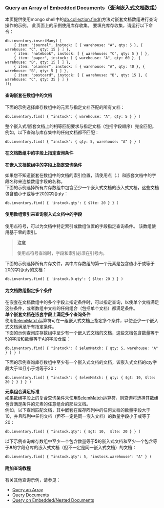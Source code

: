 ### Query an Array of Embedded Documents（查询嵌入式文档数组）
本页提供使用mongo shell中的[db.collection.find()](https://docs.mongodb.com/manual/reference/method/db.collection.find/#db.collection.find)方法对嵌套文档数组进行查询操作的示例。 此页面上的示例使用库存收集。 要填充库存收集，请运行以下命令：

```shell
db.inventory.insertMany( [
	{ item: "journal", instock: [ { warehouse: "A", qty: 5 }, { warehouse: "C", qty: 15 } ] },  
	{ item: "notebook", instock: [ { warehouse: "C", qty: 5 } ] },
	{ item: "paper", instock: [ { warehouse: "A", qty: 60 }, { warehouse: "B", qty: 15 } ] },
	{ item: "planner", instock: [ { warehouse: "A", qty: 40 }, { warehouse: "B", qty: 5 } ] }, 
	{ item: "postcard", instock: [ { warehouse: "B", qty: 15 }, { warehouse: "C", qty: 35 } ] }
]);
```

#### **查询嵌套在数组中的文档**

下面的示例选择库存数组中的元素与指定文档匹配的所有文档：

```shell
db.inventory.find( { "instock": { warehouse: "A", qty: 5 } } )
```

整个嵌入式/嵌套文档上的相等匹配要求与指定文档（包括字段顺序）完全匹配。 例如，以下查询与库存集中的任何文档都不匹配：

```shell
db.inventory.find( { "instock": { qty: 5, warehouse: "A" } } )
```

#### **在文档数组中的字段上指定查询条件**

**在嵌入文档数组中的字段上指定查询条件**

如果您不知道嵌套在数组中的文档的索引位置，请使用点（**.**）和嵌套文档中的字段名称来连接数组字段的名称。<br />下面的示例选择所有库存数组中包含至少一个嵌入式文档的嵌入式文档，这些文档包含值小于或等于20的字段qty：

```shell
db.inventory.find( { 'instock.qty': { $lte: 20 } } )
```

#### **使用数组索引来查询嵌入式文档中的字段**

使用点符号，可以为文档中特定索引或数组位置的字段指定查询条件。 该数组使用基于零的索引。

> **注意**
>
> 使用点符号查询时，字段和索引必须在引号内。<br />

下面的示例选择所有库存文件，其中库存数组的第一个元素是包含值小于或等于20的字段qty的文档：

```shell
db.inventory.find( { 'instock.0.qty': { $lte: 20 } } )
```

#### **为文档数组指定多个条件**

在嵌套在文档数组中的多个字段上指定条件时，可以指定查询，以使单个文档满足这些条件，或者数组中文档的任何组合（包括单个文档）都满足条件。<br />**单个嵌套文档在嵌套字段上满足多个查询条件**<br />使用[$elemMatch](#)运算符可在一组嵌入式文档上指定多个条件，以使至少一个嵌入式文档满足所有指定条件。<br />下面的示例查询库存数组中至少有一个嵌入式文档的文档，这些文档包含数量等于5的字段和数量等于A的字段仓库：

```shell
db.inventory.find( { "instock": { $elemMatch: { qty: 5, warehouse: "A" } } } )
```

下面的示例查询库存数组中至少有一个嵌入式文档的文档，该嵌入式文档的qty字段大于10且小于或等于20：<br />

```shell
db.inventory.find( { "instock": { $elemMatch: { qty: { $gt: 10, $lte: 20 } } } } )
```

**元素组合满足标准**<br />如果数组字段上的复合查询条件未使用[$elemMatch](#)运算符，则查询将选择其数组包含满足条件的元素的任意组合的那些文档。<br />例如，以下查询匹配文档，其中嵌套在库存阵列中的任何文档的数量字段大于10，并且阵列中任何文档（但不一定是同一嵌入文档）的数量字段小于或等于20：

```shell
db.inventory.find( { "instock.qty": { $gt: 10,  $lte: 20 } } )
```

以下示例查询库存数组中至少一个包含数量等于**5**的嵌入式文档和至少一个包含等于**A**的字段仓库的嵌入式文档（但不一定是同一嵌入式文档）的文档：

```shell
db.inventory.find( { "instock.qty": 5, "instock.warehouse": "A" } )
```



#### **附加查询教程**

有关其他查询示例，请参见：

- [Query an Array](https://docs.mongodb.com/manual/tutorial/query-arrays/)
- [Query Documents](https://docs.mongodb.com/manual/tutorial/query-documents/)
- [Query on Embedded/Nested Documents](https://docs.mongodb.com/manual/tutorial/query-embedded-documents/)
<a name="JyHuv"></a>